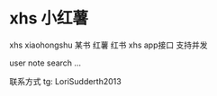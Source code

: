 # xhs 小红薯
xhs  xiaohongshu  某书  红薯  红书
xhs app接口
支持并发

user
note
search
...


联系方式
tg: LoriSudderth2013
